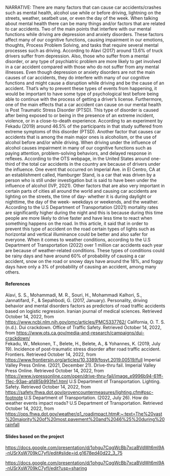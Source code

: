 NARRATIVE:
There are many factors that can cause car accidents/crashes such as mental health, alcohol use while or before driving, lightning on the streets, weather, seatbelt use, or even the day of the week. When talking about mental health there can be many things and/or factors that are related to car accidents. Two of the main points that interfere with our mental functions while driving are depression and anxiety disorders. These factors affect many of our cognitive functions, causing impairment in our emotions, thoughts, Process Problem Solving, and tasks that require several mental processes such as driving. According to Alavi (2017) around 13.6% of truck drivers suffer from depression. Also, those who suffer from a mental disorder, or any type of psychiatric problem are more likely to get involved in a car accident compared with those who do not suffer from any mental illnesses. Even though depression or anxiety disorders are not the main causes of car accidents, they do interfere with many of our cognitive functions and might cause a disruption while driving and be the cause of an accident. That’s why to prevent these types of events from happening, it would be important to have some type of psychological test before being able to continue with the process of getting a driver’s license. Furthermore, one of the main effects that a car accident can cause on our mental health is Post Traumatic Stress Disorder (PTSD). This type of disorder is caused after being exposed to or being in the presence of an extreme incident, violence, or in a close-to-death experience. According to an experiment by Fekadu (2019) around 46.5% of the participants in that study suffered from extreme symptoms of this disorder (PTSD). Another factor that causes car accidents that is among the main major ones is alcoholism, or the use of alcohol before and/or while driving. When driving under the influence of alcohol causes impairment in many of our cognitive functions such as paying attention, problem-solving behaviors, and delayed response in reflexes. According to the OTS webpage, in the United States around one-third of the total car accidents in the country are because of drivers under the influence. One event that occurred on Imperial Ave. in El Centro, CA at an establishment called, Hamburger Stand, is a car that was driven by a person who is still under investigation but is said to have been under the influence of alcohol (IVP, 2021). 
Other factors that are also very important in certain parts of cities all around the world and causing car accidents are lighting on the streets, the time of day- whether it is during daylight or nighttime, the day of the week- weekdays or weekends, and the weather. According to the U.S Department of Transportation (2021) mortality rates are significantly higher during the night and this is because during this time people are more likely to drive faster and have less time to react when something happens on the road. In this article, it said that in order to prevent this type of accident on the road certain types of lights such as horizontal and vertical illuminance could be better and also safer for everyone. When it comes to weather conditions, according to the U.S Department of Transportation (2022) over 1 million car accidents each year are because of weather-related conditions. These types of conditions could be rainy days and have around 60% of probability of causing a car accident, snow on the road or snowy days have around the 18%, and foggy days have only a 3% of probability of causing an accident, among many others. 



#### References
Alavi, S. S., Mohammadi, M. R., Souri, H., Mohammadi Kalhori, S., Jannatifard, F., & Sepahbodi, G. (2017, January). Personality, driving behavior and mental disorders factors as predictors of road traffic accidents based on logistic regression. Iranian journal of medical sciences. Retrieved October 14, 2022, from https://www.ncbi.nlm.nih.gov/pmc/articles/PMC5337762/ 
California, O. T. S. (n.d.). Dui crackdown. Office of Traffic Safety. Retrieved October 14, 2022, from https://www.ots.ca.gov/media-and-research/campaigns/dui-crackdown/  
Fekadu, W., Mekonen, T., Belete, H., Belete, A., & Yohannes, K. (2019, July 19). Incidence of post-traumatic stress disorder after road traffic accident. Frontiers. Retrieved October 14, 2022, from https://www.frontiersin.org/articles/10.3389/fpsyt.2019.00519/full 
Imperial Valley Press Online. (2021, December 21). Drive-thru fail. Imperial Valley Press Online. Retrieved October 14, 2022, from https://www.ivpressonline.com/open/drive-thru-fail/image_e9996b94-61ff-11ec-93ae-afd85b993fe1.html 
U.S Department of Transportation. Lighting. Safety. Retrieved October 14, 2022, from https://safety.fhwa.dot.gov/provencountermeasures/lighting.cfm#psc-footnote 
U.S Department of Transportation. (2022, July 26). How do weather events impact roads? U.S Department of Transportation. Retrieved October 14, 2022, from https://ops.fhwa.dot.gov/weather/q1_roadimpact.htm#:~:text=The%20vast%20majority%20of%20most,pavement%20and%2046%25%20during%20rainfall 



#### Slides based on the project
https://docs.google.com/presentation/d/1ohgu7CqgWcBb7xcaBVdWt6mI9A-nUSrXsW709kC7yfI/edit#slide=id.g1678ed40d22_3_75

https://docs.google.com/presentation/d/1ohgu7CqgWcBb7xcaBVdWt6mI9A-nUSrXsW709kC7yfI/edit?usp=sharing
